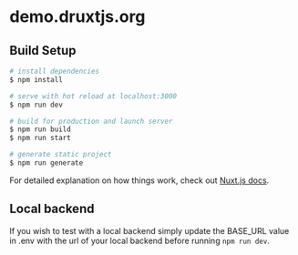 # demo.druxtjs.org

## Build Setup

```bash
# install dependencies
$ npm install

# serve with hot reload at localhost:3000
$ npm run dev

# build for production and launch server
$ npm run build
$ npm run start

# generate static project
$ npm run generate
```
For detailed explanation on how things work, check out [Nuxt.js docs](https://nuxtjs.org).

## Local backend

If you wish to test with a local backend simply update the BASE_URL value in .env with the url of your local backend before running `npm run dev`.
